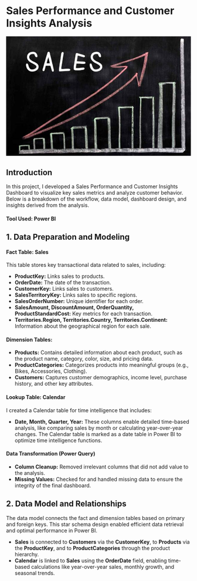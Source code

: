 # Sales Performance and Customer Insights Analysis

![](img/intro.JPG)

## Introduction
In this project, I developed a Sales Performance and Customer Insights Dashboard to visualize key sales metrics and analyze customer behavior. Below is a breakdown of the workflow, data model, dashboard design, and insights derived from the analysis.

#### Tool Used: Power BI

## 1. Data Preparation and Modeling
#### Fact Table: Sales
This table stores key transactional data related to sales, including:

- **ProductKey:** Links sales to products.
- **OrderDate:** The date of the transaction.
- **CustomerKey:** Links sales to customers.
- **SalesTerritoryKey:** Links sales to specific regions.
- **SalesOrderNumber:** Unique identifier for each order.
- **SalesAmount, DiscountAmount, OrderQuantity, ProductStandardCost:** Key metrics for each transaction.
- **Territories.Region, Territories.Country, Territories.Continent:** Information about the geographical region for each sale.

#### Dimension Tables:
- **Products:** Contains detailed information about each product, such as the product name, category, color, size, and pricing data.
- **ProductCategories:** Categorizes products into meaningful groups (e.g., Bikes, Accessories, Clothing).
- **Customers:** Captures customer demographics, income level, purchase history, and other key attributes.

#### Lookup Table: Calendar
I created a Calendar table for time intelligence that includes:

- **Date, Month, Quarter, Year:** These columns enable detailed time-based analysis, like comparing sales by month or calculating year-over-year changes. The Calendar table is marked as a date table in Power BI to optimize time intelligence functions.

#### Data Transformation (Power Query)
- **Column Cleanup:** Removed irrelevant columns that did not add value to the analysis.
- **Missing Values:** Checked for and handled missing data to ensure the integrity of the final dashboard.

## 2. Data Model and Relationships


The data model connects the fact and dimension tables based on primary and foreign keys. This star schema design enabled efficient data retrieval and optimal performance in Power BI.

- **Sales** is connected to **Customers** via the **CustomerKey**, to **Products** via the **ProductKey**, and to **ProductCategories** through the product hierarchy.
- **Calendar** is linked to **Sales** using the **OrderDate** field, enabling time-based calculations like year-over-year sales, monthly growth, and seasonal trends.


